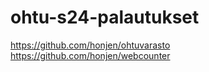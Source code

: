 # ohtu-s24-palautukset
https://github.com/honjen/ohtuvarasto  
https://github.com/honjen/webcounter  
